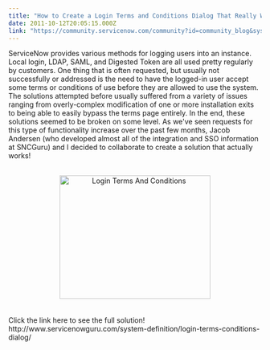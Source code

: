 ```yaml
---
title: "How to Create a Login Terms and Conditions Dialog That Really Works"
date: 2011-10-12T20:05:15.000Z
link: "https://community.servicenow.com/community?id=community_blog&sys_id=7a8c2ae1dbd0dbc01dcaf3231f9619a8"
---
```

<p>ServiceNow provides various methods for logging users into an instance. Local login, LDAP, SAML, and Digested Token are all used pretty regularly by customers. One thing that is often requested, but usually not successfully or addressed is the need to have the logged-in user accept some terms or conditions of use before they are allowed to use the system. The solutions attempted before usually suffered from a variety of issues ranging from overly-complex modification of one or more installation exits to being able to easily bypass the terms page entirely. In the end, these solutions seemed to be broken on some level. As we've seen requests for this type of functionality increase over the past few months, Jacob Andersen (who developed almost all of the integration and SSO information at SNCGuru) and I decided to collaborate to create a solution that actually works!<br /><br /><center><a href="http://www.servicenowguru.com/system-definition/login-terms-conditions-dialog/"><img src="http://www.servicenowguru.com/wp-content/uploads/2011/10/LoginTermsAndConditions-300x246.jpg" alt="Login Terms And Conditions" title="Login Terms And Conditions" width="300" height="246" class="aligncenter size-medium wp-image-4060" /></a></center><br /><br />Click the link here to see the full solution!<br />http://www.servicenowguru.com/system-definition/login-terms-conditions-dialog/</p>